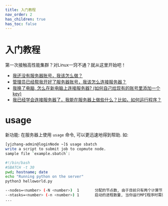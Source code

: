 ```yaml
---
title: 入门教程
nav_order: 2
has_children: true
has_toc: false
---
```


# 入门教程

第一次接触高性能集群？对Linux一窍不通？就从这里开始吧！
- [我还没有服务器账号，我该怎么做？](i-have-no-account)
- [管理员已经帮我开好了服务器账号，我该怎么连接服务器？](how-can-i-connect)
- [我换了电脑, 怎么在新电脑上连接服务器? (如何自己给现有的账号里添加一个key)](add-key)
- [我已经学会连接服务器了，我能在服务器上做些什么？比如，如何运行程序？](how-can-i-run-program)

# usage

新功能: 在服务器上使用 `usage` 命令, 可以更迅速地得到帮助. 如:

~~~ bash
[yjzhang-admin@loginNode ~]$ usage sbatch
write a script to submit job to copmute node.
sample file `example.sbatch`:

#!/bin/bash
#SBATCH -t 30
pwd; hostname; date
echo "Running python on the server"
python3 helloworld.py

--nodes=<number> (-N <number>)  1       分配的节点数, 由于目前只有两个计算节点, 因此最大值为2.
--ntasks=<number> (-n <number>) 1       启动的进程数量, 当你运行MPI程序时需要修改这个选项.
...
~~~